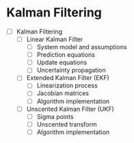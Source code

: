 # Kalman Filtering

- [ ] Kalman Filtering
    - [ ] Linear Kalman Filter
        - [ ] System model and assumptions
        - [ ] Prediction equations
        - [ ] Update equations
        - [ ] Uncertainty propagation
    - [ ] Extended Kalman Filter (EKF)
        - [ ] Linearization process
        - [ ] Jacobian matrices
        - [ ] Algorithm implementation
    - [ ] Unscented Kalman Filter (UKF)
        - [ ] Sigma points
        - [ ] Unscented transform
        - [ ] Algorithm implementation
